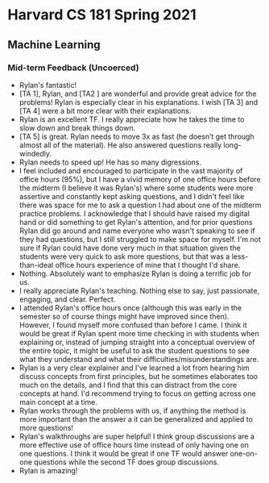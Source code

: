 # Harvard CS 181 Spring 2021
## Machine Learning

### Mid-term Feedback (Uncoerced)

- Rylan's fantastic!
- [TA 1], Rylan, and [TA2 ] are wonderful and provide great advice for the problems! Rylan is especially clear in his explanations. I wish [TA 3] and [TA 4] were a bit more clear with their explanations.
- Rylan is an excellent TF.  I really appreciate how he takes the time to slow down and break things down.
- [TA 5] is great. Rylan needs to move 3x as fast (he doesn’t get through almost all of the material). He also answered questions really long-windedly.
- Rylan needs to speed up! He has so many digressions.
- I feel included and encouraged to participate in the vast majority of office hours (95%), but I have a vivid memory of one office hours before the midterm (I believe it was Rylan's) where some students were more assertive and constantly kept asking questions, and I didn't feel like there was space for me to ask a question I had about one of the midterm practice problems. I acknowledge that I should have raised my digital hand or did something to get Rylan's attention, and for prior questions Rylan did go around and name everyone who wasn't speaking to see if they had questions, but I still struggled to make space for myself. I'm not sure if Rylan could have done very much in that situation given the students were very quick to ask more questions, but that was a less-than-ideal office hours experience of mine that I thought I'd share.
- Nothing. Absolutely want to emphasize Rylan is doing a terrific job for us.
- I really appreciate Rylan's teaching. Nothing else to say, just passionate, engaging, and clear. Perfect.
- I attended Rylan's office hours once (although this was early in the semester so of course things might have improved since then). However, I found myself more confused than before I came. I think it would be great if Rylan spent more time checking in with students when explaining or, instead of jumping straight into a conceptual overview of the entire topic, it might be useful to ask the student questions to see what they understand and what their difficulties/misunderstandings are.
- Rylan is a very clear explainer and I've learned a lot from hearing him discuss concepts from first principles, but he sometimes elaborates too much on the details, and I find that this can distract from the core concepts at hand. I'd recommend trying to focus on getting across one main concept at a time.
- Rylan works through the problems with us, if anything the method is more important than the answer a it can be generalized and applied to more questions!
- Rylan's walkthroughs are super helpful! I think group discussions are a more effective use of office hours time instead of only having one on one questions. I think it would be great if one TF would answer one-on-one questions while the second TF does group discussions.
- Rylan is amazing!
